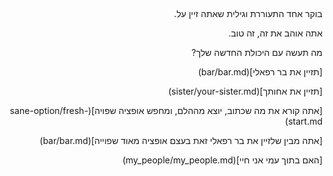 &#x202b;
<p dir="rtl">
בוקר אחד התעוררת וגילית שאתה זיין על.
</p>
<p dir="rtl">
אתה אוהב את זה, זה טוב.

<p dir="rtl">
מה תעשה עם היכולת החדשה שלך?

<p dir="rtl">
[תזיין את בר רפאלי](bar/bar.md)

<p dir="rtl">
[תזיין את אחותך](sister/your-sister.md)

<p dir="rtl">
[אתה קורא את מה שכתוב, יוצא מההלם, ומחפש אופציה שפויה](sane-option/fresh-start.md)

<p dir="rtl">
[אתה מבין שלזיין את בר רפאלי זאת בעצם אופציה מאוד שפוייה](bar/bar.md)

<p dir="rtl">
[האם בתוך עמי אני חיי](my_people/my_people.md)
</p>
